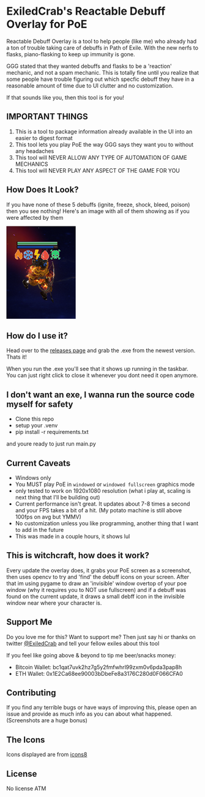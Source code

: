 # ExiledCrab's Reactable Debuff Overlay for PoE
Reactable Debuff Overlay is a tool to help people (like me) who already had a ton of trouble taking care of debuffs in Path of Exile. With the new nerfs to flasks, piano-flasking to keep up immunity is gone.

GGG stated that they wanted debuffs and flasks to be a 'reaction' mechanic, and not a spam mechanic. This is totally fine until you realize that some people have trouble figuring out which specfic debuff they have in a reasonable amount of time due to UI clutter and no customization.

If that sounds like you, then this tool is for you!

## IMPORTANT THINGS
1. This is a tool to package information already available in the UI into an easier to digest format
2. This tool lets you play PoE the way GGG says they want you to without any headaches
3. This tool will NEVER ALLOW ANY TYPE OF AUTOMATION OF GAME MECHANICS
4. This tool will NEVER PLAY ANY ASPECT OF THE GAME FOR YOU

## How Does It Look?

If you have none of these 5 debuffs (ignite, freeze, shock, bleed, poison) then you see nothing! Here's an image with all of them showing as if you were affected by them

![alt text](https://github.com/ExiledCrab/Reactable_Debuff_Overlay/blob/master/example.png?raw=true)

## How do I use it?
Head over to the [releases page](https://github.com/ExiledCrab/Reactable_Debuff_Overlay/releases) and grab the .exe from the newest version. Thats it!

When you run the .exe you'll see that it shows up running in the taskbar. You can just right click to close it whenever you dont need it open anymore.

## I don't want an exe, I wanna run the source code myself for safety
- Clone this repo
- setup your .venv
- pip install -r requirements.txt

and youre ready to just run main.py

## Current Caveats
* Windows only
* You MUST play PoE in `windowed` or `windowed fullscreen` graphics mode
* only tested to work on 1920x1080 resolution (what i play at, scaling is next thing that I'll be building out)
* Current performance isn't great. It updates about 7-8 times a second and your FPS takes a bit of a hit. (My potato machine is still above 100fps on avg but YMMV)
* No customization unless you like programming, another thing that I want to add in the future
* This was made in a couple hours, it shows lul

## This is witchcraft, how does it work?

Every update the overlay does, it grabs your PoE screen as a screenshot, then uses opencv to try and 'find' the debuff icons on your screen. After that im using pygame to draw an 'invisible' window overtop of your poe window (why it requires you to NOT use fullscreen) and if a debuff was found on the current update, it draws a small debff icon in the invisible window near where your character is. 

## Support Me
Do you love me for this? Want to support me?
Then just say hi or thanks on twitter [@ExiledCrab](https://twitter.com/ExiledCrab) and tell your fellow exiles about this tool

If you feel like going above & beyond to tip me beer/snacks money:
- Bitcoin Wallet: bc1qat7uvk2hz7g5y2fmfwhrl99zxm0v6pda3pap8h
- ETH Wallet: 0x1E2Ca68ee90003bDbeFe8a3176C280d0F066CFA0


## Contributing
If you find any terrible bugs or have ways of improving this, please open an issue and provide as much info as you can about what happened. (Screenshots are a huge bonus) 

## The Icons
Icons displayed are from [icons8](https://icons8.com)

## License
No license ATM
